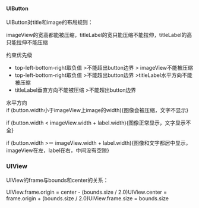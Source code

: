 #### UIButton

UIButton对title和image的布局规则：

imageView的宽高都能被压缩，titleLabel的宽只能压缩不能拉伸，titleLabel的高只能拉伸不能压缩

约束优先级

* top-left-bottom-right取负值 &gt;不能超出button边界 &gt; imageView不能被压缩
* top-left-bottom-right取负值 &gt;不能超出button边界 &gt;titleLabel水平方向不能被压缩
* titleLabel垂直方向不能被压缩 &gt;不能超出button边界

水平方向  
if \(button.width小于imageView上image的width\){图像会被压缩，文字不显示}

if \(button.width &lt; imageView.width + label.width\){图像正常显示，文字显示不全}

if \(button.width &gt;＝ imageView.width + label.width\){图像和文字都居中显示，imageView在左，label在右，中间没有空隙}

### UIView

  
UIView的frame与bounds和center的关系：

UIView.frame.origin = center - \(bounds.size / 2.0\)UIView.center = frame.origin + \(bounds.size / 2.0\)UIView.frame.size = bounds.size



